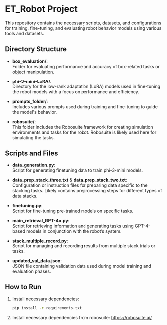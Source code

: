 # ET_Robot Project

This repository contains the necessary scripts, datasets, and configurations for training, fine-tuning, and evaluating robot behavior models using various tools and datasets.

## Directory Structure

- **box_evaluation/**:  
  Folder for evaluating performance and accuracy of box-related tasks or object manipulation.

- **phi-3-mini-LoRA/**:  
  Directory for the low-rank adaptation (LoRA) models used in fine-tuning the robot models with a focus on performance and efficiency.

- **prompts_folder/**:  
  Includes various prompts used during training and fine-tuning to guide the model's behavior.

- **robosuite/**:  
  This folder includes the Robosuite framework for creating simulation environments and tasks for the robot. Robosuite is likely used here for simulating the tasks.

## Scripts and Files

- **data_generation.py**:  
  Script for generating finetuning data to train phi-3-mini models.

- **data_prep_stack_three.txt** & **data_prep_stack_two.txt**:  
  Configuration or instruction files for preparing data specific to the stacking tasks. Likely contains preprocessing steps for different types of data stacks.

- **finetuning.py**:  
  Script for fine-tuning pre-trained models on specific tasks.

- **main_retrieval_GPT-4o.py**:  
  Script for retrieving information and generating tasks using GPT-4-based models in conjunction with the robot’s system.

- **stack_multiple_record.py**:  
  Script for managing and recording results from multiple stack trials or tasks.

- **updated_val_data.json**:  
  JSON file containing validation data used during model training and evaluation phases.

## How to Run

1. Install necessary dependencies:
   ```bash
   pip install -r requirements.txt

2. Install necessary dependencies from robosuite: https://robosuite.ai/
